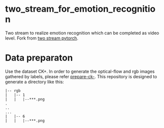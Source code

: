 # two_stream_for_emotion_recognition
Two stream to realize emotion recognition which can be completed as video level. Fork from [two stream pytorch](https://github.com/bryanyzhu/two-stream-pytorch).

# Data preparaton
Use the dataset CK+. In order to generate the optical-flow and rgb images gathered by labels, please refer [prepare-ck-](https://github.com/cMondora/prepare-ck-). This repository is designed to generate a directory like this:
```
|-- rgb
|   |-- 1
|   |   |--***.png
.
..
...
|   |-- 6
|   |   |--***.png
```
